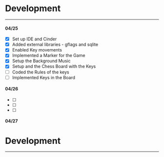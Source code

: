 # Development

---
#### 04/25
- [x] Set up IDE and Cinder
- [x] Added external libraries - gflags and sqlite
- [x] Enabled Key movements
- [x] Implemented a Marker for the Game
- [x] Setup the Background Music 
- [x] Setup and the Chess Board with the Keys
- [ ] Coded the Rules of the keys
- [ ] Implemented Keys in the Board

#### 04/26
- [ ] 
- [ ] 
- [ ] 

#### 04/27


# Development

---
